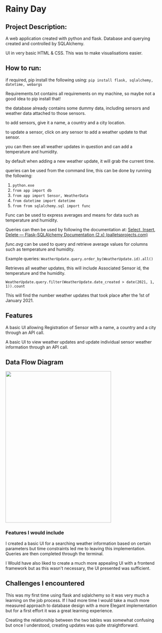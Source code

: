 

# Rainy Day

## Project Description:
A web application created with python and flask. Database and querying created and controlled by SQLAlchemy.

UI in very basic HTML & CSS. This was to make visualisations easier.

## How to run:
if required, pip install the following using:
```pip install flask, sqlalchemy, datetime, webargs```

Requirements.txt contains all requirements on my machine, so maybe not a good idea to pip install that!

the database already contains some dummy data, including sensors and weather data attached to those sensors. 

to add sensors, give it a name, a country and a city location. 

to update a sensor, click on any sensor to add a weather update to that sensor.

you can then see all weather updates in question and can add a temperature and humidity.

by default when adding a new weather update, it will grab the current time.

queries can be used from the command line, this can be done by running the following:
1. ```python.exe ```<br>
2. ```from app import db ```<br>
3. ```from app import Sensor, WeatherData```<br>
4. ```from datetime import datetime```<br>
5. ```from from sqlalchemy.sql import func```<br>

Func can be used to express averages and means for data such as temperature and humidity. 

Queries can then be used by following the documentation at: 
[Select, Insert, Delete — Flask-SQLAlchemy Documentation (2.x) (palletsprojects.com)](https://flask-sqlalchemy.palletsprojects.com/en/2.x/queries/#querying-records)

*func.avg* can be used to query and retrieve average values for columns such as temperature and humidity.

Example queries:
```WeatherUpdate.query.order_by(WeatherUpdate.id).all()```<br>

Retrieves all weather updates, this will include Associated Sensor id, the temperature and the humidity.

````WeatherUpdate.query.filter(WeatherUpdate.date_created > date(2021, 1, 1)).count````

This will find the number weather updates that took place after the 1st of January 2021. 

## Features 

A basic UI allowing Registration of Sensor with a name, a country and a city through an API call. 

A basic UI to view weather updates and update individual sensor weather information through an API call. 

## Data Flow Diagram

<img src="Flow.png" width="350" height="500" />

### Features I would include

I created a basic UI for a searching weather information based on certain parameters but time constraints led me 
to leaving this implementation. Queries are then completed through the terminal. 

I Would have also liked to create a much more appealing UI with a frontend framework but as this wasn't necessary, the UI presented was sufficient. 
## Challenges I encountered
This was my first time using flask and sqlalchemy so it was very much a learning on the job process.
If I had more time I would take a much more measured approach to database design with a more
Elegant implementation but for a first effort it was a great learning experience.

Creating the relationship between the two tables was somewhat confusing but once I understood, creating updates was quite straightforward. 


